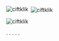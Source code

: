 
<p><img align="left" src="https://github-readme-stats.vercel.app/api/top-langs?username=ciftklik&show_icons=true&locale=en&layout=compact" alt="ciftklik" /></p>

<p>&nbsp;<img align="center" src="https://github-readme-stats.vercel.app/api?username=ciftklik&show_icons=true&locale=en" alt="ciftklik" /></p>

<p><img align="center" src="https://github-readme-streak-stats.herokuapp.com/?user=ciftklik&" alt="ciftklik" /></p>
 
.
.
.
.
.
